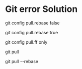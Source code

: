 
# Git error Solution
git config pull.rebase false

git config pull.rebase true

git config pull.ff only

git pull

git pull --rebase
#
